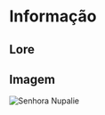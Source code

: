 # Informação

## Lore

## Imagem

![Senhora Nupalie ](https://s3.amazonaws.com/files.d20.io/images/123448536/lGSBfDz3xCSfeWHg6j81UQ/med.jpg?1587082443)
